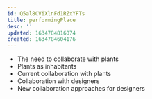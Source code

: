 ```yaml
---
id: Q5al8CViXlnFd1RZxYFTs
title: performingPlace
desc: ''
updated: 1634784816074
created: 1634784604176
---
```



-	The need to collaborate with plants
-	Plants as inhabitants
-	Current collaboration with plants
-	Collaboration with designers
-	New collaboration approaches for designers

